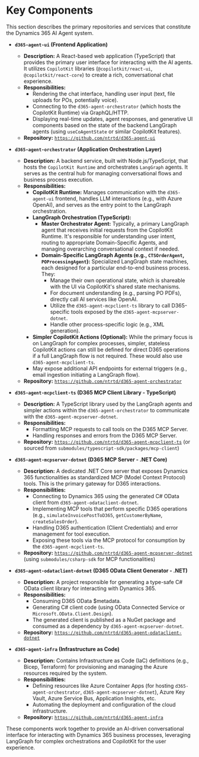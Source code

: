 # Key Components

This section describes the primary repositories and services that constitute the Dynamics 365 AI Agent system.

*   **`d365-agent-ui` (Frontend Application)**
    *   **Description:** A React-based web application (TypeScript) that provides the primary user interface for interacting with the AI agents. It utilizes `CopilotKit` libraries (`@copilotkit/react-ui`, `@copilotkit/react-core`) to create a rich, conversational chat experience.
    *   **Responsibilities:**
        *   Rendering the chat interface, handling user input (text, file uploads for POs, potentially voice).
        *   Connecting to the `d365-agent-orchestrator` (which hosts the CopilotKit Runtime) via GraphQL/HTTP.
        *   Displaying real-time updates, agent responses, and generative UI components based on the state of the backend LangGraph agents (using `useCoAgentState` or similar CopilotKit features).
    *   **Repository:** [`https://github.com/ntrtd/d365-agent-ui`](https://github.com/ntrtd/d365-agent-ui)

*   **`d365-agent-orchestrator` (Application Orchestration Layer)**
    *   **Description:** A backend service, built with Node.js/TypeScript, that hosts the `CopilotKit Runtime` and orchestrates `LangGraph` agents. It serves as the central hub for managing conversational flows and business process execution.
    *   **Responsibilities:**
        *   **CopilotKit Runtime:** Manages communication with the `d365-agent-ui` frontend, handles LLM interactions (e.g., with Azure OpenAI), and serves as the entry point to the LangGraph orchestration.
        *   **LangGraph Orchestration (TypeScript):**
            *   **Master Orchestrator Agent:** Typically, a primary LangGraph agent that receives initial requests from the CopilotKit Runtime. It's responsible for understanding user intent, routing to appropriate Domain-Specific Agents, and managing overarching conversational context if needed.
            *   **Domain-Specific LangGraph Agents (e.g., `CTSOrderAgent`, `POProcessingAgent`):** Specialized LangGraph state machines, each designed for a particular end-to-end business process. They:
                *   Manage their own operational state, which is shareable with the UI via CopilotKit's shared state mechanisms.
                *   For document understanding (e.g., parsing PO PDFs), directly call AI services like OpenAI.
                *   Utilize the `d365-agent-mcpclient-ts` library to call D365-specific tools exposed by the `d365-agent-mcpserver-dotnet`.
                *   Handle other process-specific logic (e.g., XML generation).
        *   **Simpler CopilotKit Actions (Optional):** While the primary focus is on LangGraph for complex processes, simpler, stateless CopilotKit actions can still be defined for direct D365 operations if a full LangGraph flow is not required. These would also use `d365-agent-mcpclient-ts`.
        *   May expose additional API endpoints for external triggers (e.g., email ingestion initiating a LangGraph flow).
    *   **Repository:** [`https://github.com/ntrtd/d365-agent-orchestrator`](https://github.com/ntrtd/d365-agent-orchestrator)

*   **`d365-agent-mcpclient-ts` (D365 MCP Client Library - TypeScript)**
    *   **Description:** A TypeScript library used by the LangGraph agents and simpler actions within the `d365-agent-orchestrator` to communicate with the `d365-agent-mcpserver-dotnet`.
    *   **Responsibilities:**
        *   Formatting MCP requests to call tools on the D365 MCP Server.
        *   Handling responses and errors from the D365 MCP Server.
    *   **Repository:** [`https://github.com/ntrtd/d365-agent-mcpclient-ts`](https://github.com/ntrtd/d365-agent-mcpclient-ts) (or sourced from `submodules/typescript-sdk/packages/mcp-client`)

*   **`d365-agent-mcpserver-dotnet` (D365 MCP Server - .NET Core)**
    *   **Description:** A dedicated .NET Core server that exposes Dynamics 365 functionalities as standardized MCP (Model Context Protocol) tools. This is the primary gateway for D365 interactions.
    *   **Responsibilities:**
        *   Connecting to Dynamics 365 using the generated C# OData client from `d365-agent-odataclient-dotnet`.
        *   Implementing MCP tools that perform specific D365 operations (e.g., `simulateInvoicePostToD365`, `getCustomerByName`, `createSalesOrder`).
        *   Handling D365 authentication (Client Credentials) and error management for tool execution.
        *   Exposing these tools via the MCP protocol for consumption by the `d365-agent-mcpclient-ts`.
    *   **Repository:** [`https://github.com/ntrtd/d365-agent-mcpserver-dotnet`](https://github.com/ntrtd/d365-agent-mcpserver-dotnet) (using `submodules/csharp-sdk` for MCP functionalities)

*   **`d365-agent-odataclient-dotnet` (D365 OData Client Generator - .NET)**
    *   **Description:** A project responsible for generating a type-safe C# OData client library for interacting with Dynamics 365.
    *   **Responsibilities:**
        *   Consuming D365 OData $metadata.
        *   Generating C# client code (using OData Connected Service or `Microsoft.OData.Client.Design`).
        *   The generated client is published as a NuGet package and consumed as a dependency by `d365-agent-mcpserver-dotnet`.
    *   **Repository:** [`https://github.com/ntrtd/d365-agent-odataclient-dotnet`](https://github.com/ntrtd/d365-agent-odataclient-dotnet)

*   **`d365-agent-infra` (Infrastructure as Code)**
    *   **Description:** Contains Infrastructure as Code (IaC) definitions (e.g., Bicep, Terraform) for provisioning and managing the Azure resources required by the system.
    *   **Responsibilities:**
        *   Defining resources like Azure Container Apps (for hosting `d365-agent-orchestrator`, `d365-agent-mcpserver-dotnet`), Azure Key Vault, Azure Service Bus, Application Insights, etc.
        *   Automating the deployment and configuration of the cloud infrastructure.
    *   **Repository:** [`https://github.com/ntrtd/d365-agent-infra`](https://github.com/ntrtd/d365-agent-infra)

These components work together to provide an AI-driven conversational interface for interacting with Dynamics 365 business processes, leveraging LangGraph for complex orchestrations and CopilotKit for the user experience.
